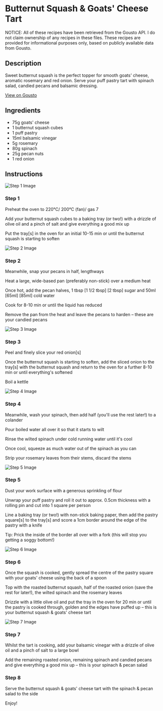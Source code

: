 # Butternut Squash & Goats' Cheese Tart

NOTICE: All of these recipes have been retrieved from the Gousto API. I do not claim ownership of any recipes in these files. These recipes are provided for informational purposes only, based on publicly available data from Gousto.

## Description

Sweet butternut squash is the perfect topper for smooth goats' cheese, aromatic rosemary and red onion. Serve your puff pastry tart with spinach salad, candied pecans and balsamic dressing. 

[View on Gousto](https://www.gousto.co.uk/recipes/cookbook/butternut-squash-goats-cheese-tart)

## Ingredients

- 75g goats' cheese
- 1 butternut squash cubes
- 1 puff pastry
- 15ml balsamic vinegar
- 5g rosemary
- 80g spinach
- 25g pecan nuts
- 1 red onion

## Instructions

![Step 1 Image](https://production-media.gousto.co.uk/cms/recipe-step-image/2341-Step-1-x200.jpg)

### Step 1

Preheat the oven to 220°C/ 200°C (fan)/ gas 7

Add your butternut squash cubes to a baking tray (or two!) with a drizzle of olive oil and a pinch of salt and give everything a good mix up

Put the tray[s] in the oven for an initial 10-15 min or until the butternut squash is starting to soften

![Step 2 Image](https://production-media.gousto.co.uk/cms/recipe-step-image/2341-Step-2-x200.jpg)

### Step 2

Meanwhile, snap your pecans in half, lengthways

Heat a large, wide-based pan (preferably non-stick) over a medium heat

Once hot, add the pecan halves, 1 tbsp <span class="text-purple">[1 1/2 tbsp]</span><span class="text-danger"> [2 tbsp]</span> sugar and 50ml <span class="text-purple">[65ml] </span><span class="text-danger">[85ml]</span> cold water

Cook for 8-10 min or until the liquid has reduced

Remove the pan from the heat and leave the pecans to harden – these are your candied pecans

![Step 3 Image](https://production-media.gousto.co.uk/cms/recipe-step-image/2341-Step-3-x200.jpg)

### Step 3

Peel and finely slice your red onion[s]

Once the butternut squash is starting to soften, add the sliced onion to the tray[s] with the butternut squash and return to the oven for a further 8-10 min or until everything's softened

Boil a kettle

![Step 4 Image](https://production-media.gousto.co.uk/cms/recipe-step-image/2341-Step-4-x200.jpg)

### Step 4

Meanwhile, wash your spinach, then add half (you'll use the rest later!) to a colander

Pour boiled water all over it so that it starts to wilt

Rinse the wilted spinach under cold running water until it's cool

Once cool, squeeze as much water out of the spinach as you can

Strip your rosemary leaves from their stems, discard the stems

![Step 5 Image](https://production-media.gousto.co.uk/cms/recipe-step-image/2341-Step-5-x200.jpg)

### Step 5

Dust your work surface with a generous sprinkling of flour

Unwrap your puff pastry and roll it out to approx. 0.5cm thickness with a rolling pin and cut into 1 square per person

Line a baking tray (or two!) with non-stick baking paper, then add the pastry square[s] to the tray[s] and score a 1cm border around the edge of the pastry with a knife

Tip: Prick the inside of the border all over with a fork (this will stop you getting a soggy bottom!)

![Step 6 Image](https://production-media.gousto.co.uk/cms/recipe-step-image/2341-Step-6-x200.jpg)

### Step 6

Once the squash is cooked, gently spread the centre of the pastry square with your goats' cheese using the back of a spoon

Top with the roasted butternut squash, half of the roasted onion (save the rest for later!), the wilted spinach and the rosemary leaves

Drizzle with a little olive oil and put the tray in the oven for 20 min or until the pastry is cooked through, golden and the edges have puffed up – this is your butternut squash & goats' cheese tart

![Step 7 Image](https://production-media.gousto.co.uk/cms/recipe-step-image/2341-Step-7-x200.jpg)

### Step 7

Whilst the tart is cooking, add your balsamic vinegar with a drizzle of olive oil and a pinch of salt to a large bowl

Add the remaining roasted onion, remaining spinach and candied pecans and give everything a good mix up – this is your spinach & pecan salad

### Step 8

Serve the butternut squash & goats' cheese tart with the spinach & pecan salad to the side

Enjoy!

